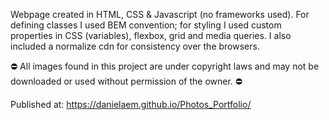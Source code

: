 Webpage created in HTML, CSS & Javascript (no frameworks used).
For defining classes I used BEM convention; for styling I used custom properties in CSS (variables), flexbox, grid and media queries. I also included a normalize cdn for consistency over the browsers.

⛔ All images found in this project are under copyright laws and may not be downloaded or used without permission of the owner. ⛔

Published at: https://danielaem.github.io/Photos_Portfolio/
